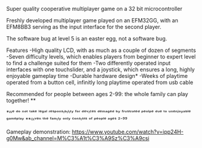 Super quality cooperative multiplayer game on a 32 bit microcontroller

Freshly developed multiplayer game played on an EFM32GG, with an EFM8BB3 serving as the input interface for the second player.

The software bug at level 5 is an easter egg, not a software bug.

Features
-High quality LCD, with as much as a couple of dozen of segments
-Seven difficulty levels, which enables players from beginner to expert level to find a challenge suited for them
-Two differently operated input interfaces with one touchslider, and a joystick, which ensures a long, highly enjoyable gameplay time
-Durable hardware design*
-Weeks of playtime operated from a button cell, infinitly long playtime operated from usb cable

Recommended for people between ages 2-99: the whole family can play together! **

*ᵂᵉ ᵈᵒ ⁿᵒᵗ ᵗᵃᵏᵉ ˡᵉᵍᵃˡ ʳᵉˢᵖᵒⁿˢᶦᵇᶦˡᶦᵗʸ ᶠᵒʳ ᵈᵉᵛᶦᶜᵉˢ ᵈᵉᵐᵃᵍᵉᵈ ᵇʸ ᶠʳᵘˢᵗʳᵃᵗᵉᵈ ᵖᵉᵒˡᵖᵉ ᵈᵘᵉ ᵗᵒ ᵘⁿᵉⁿʲᵒʸᵃᵇˡᵉ ᵍᵃᵐᵉᵖˡᵃʸ
**ᴳᶦᵛᵉⁿ ᵗʰᵉ ᶠᵃᵐᶦˡʸ ᵒⁿˡʸ ᶜᵒⁿˢᶦˢᵗˢ ᵒᶠ ᵖᵉᵒᵖˡᵉ ᵃᵍᵉˢ ²⁻⁹⁹

Gameplay demonstration: https://www.youtube.com/watch?v=ipp24H-g0Mw&ab_channel=M%C3%A1t%C3%A9Sz%C3%A9csi

